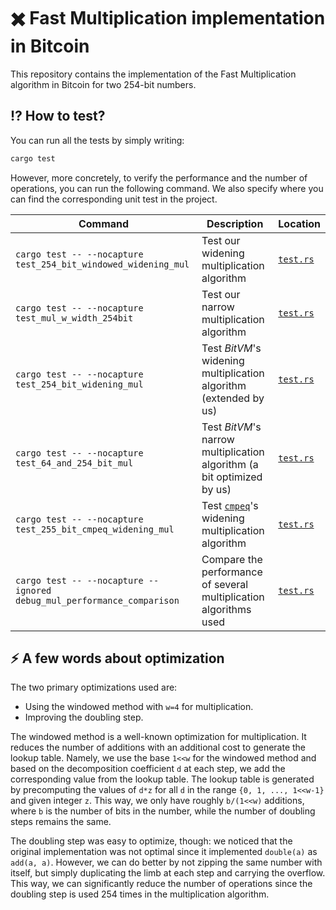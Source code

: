 # :heavy_multiplication_x: Fast Multiplication implementation in Bitcoin

This repository contains the implementation of the Fast Multiplication algorithm in Bitcoin for two
254-bit numbers.

## :interrobang: How to test?

You can run all the tests by simply writing:

```bash
cargo test
```

However, more concretely, to verify the performance and the number of operations, you can run the following command. We also
specify where you can find the corresponding unit test in the project.

| Command | Description | Location |
| --- | --- | --- |
| `cargo test -- --nocapture test_254_bit_windowed_widening_mul` | Test our widening multiplication algorithm | [`test.rs`](src/bigint/arithmetics/test.rs#L517) |
| `cargo test -- --nocapture test_mul_w_width_254bit` | Test our narrow multiplication algorithm | [`test.rs`](src/bigint/arithmetics/test.rs#L487) |
| `cargo test -- --nocapture test_254_bit_widening_mul` | Test _BitVM_'s widening multiplication algorithm (extended by us) | [`test.rs`](src/bigint/arithmetics/test.rs#L457) |
| `cargo test -- --nocapture test_64_and_254_bit_mul` | Test _BitVM_'s narrow multiplication algorithm (a bit optimized by us) | [`test.rs`](src/bigint/arithmetics/test.rs#L414) |
| `cargo test -- --nocapture test_255_bit_cmpeq_widening_mul` | Test [`cmpeq`](https://bitcointalk.org/index.php?topic=5477449.0)'s widening multiplication algorithm | [`test.rs`](src/bigint/cmpeq/test.rs#L56) |
| `cargo test -- --nocapture --ignored debug_mul_performance_comparison` | Compare the performance of several multiplication algorithms used | [`test.rs`](src/bigint/performance.rs#L14) |

## :zap: A few words about optimization

The two primary optimizations used are:

- Using the windowed method with `w=4` for multiplication.
- Improving the doubling step.

The windowed method is a well-known optimization for multiplication. It reduces the number of additions with an additional
cost to generate the lookup table. Namely, we use the base `1<<w` for the windowed method and based on the decomposition
coefficient `d` at each step, we add the corresponding value from the lookup table. The lookup table is generated by
precomputing the values of `d*z` for all `d` in the range `{0, 1, ..., 1<<w-1}` and given integer `z`. This way, we only have roughly
`b/(1<<w)` additions, where `b` is the number of bits in the number, while the number of doubling steps remains the same.

The doubling step was easy to optimize, though: we noticed that the original implementation was not optimal since
it implemented `double(a)` as `add(a, a)`. However, we can do better by not zipping the same number with itself, but
simply duplicating the limb at each step and carrying the overflow. This way, we can significantly reduce the number of operations
since the doubling step is used 254 times in the multiplication algorithm.
